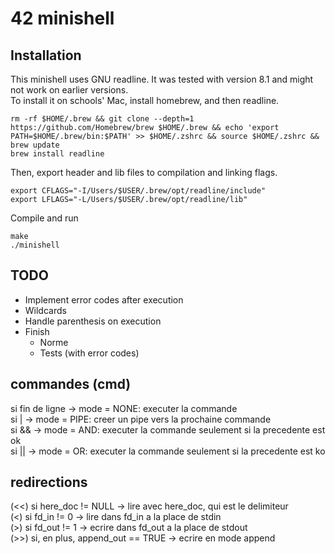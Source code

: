 # 42 minishell
## Installation
This minishell uses GNU readline. It was tested with version 8.1 and might not work on earlier versions.  
To install it on schools' Mac, install homebrew, and then readline.  
```
rm -rf $HOME/.brew && git clone --depth=1 https://github.com/Homebrew/brew $HOME/.brew && echo 'export PATH=$HOME/.brew/bin:$PATH' >> $HOME/.zshrc && source $HOME/.zshrc && brew update
brew install readline
```
Then, export header and lib files to compilation and linking flags.
```
export CFLAGS="-I/Users/$USER/.brew/opt/readline/include"
export LFLAGS="-L/Users/$USER/.brew/opt/readline/lib"
```
Compile and run
```
make
./minishell
```
## TODO
- Implement error codes after execution
- Wildcards
- Handle parenthesis on execution
- Finish
	- Norme
	- Tests (with error codes)

## commandes (cmd)
si fin de ligne -> mode = NONE: executer la commande  
si | -> mode = PIPE: creer un pipe vers la prochaine commande  
si && -> mode = AND: executer la commande seulement si la precedente est ok  
si || -> mode = OR: executer la commande seulement si la precedente est ko  

## redirections
(<<) si here\_doc != NULL -> lire avec here\_doc, qui est le delimiteur    
(<) si fd_in != 0 -> lire dans fd_in a la place de stdin  
(>) si fd_out != 1 -> ecrire dans fd_out a la place de stdout  
(>>) si, en plus, append\_out == TRUE -> ecrire en mode append  
